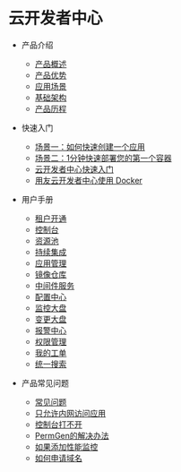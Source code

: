 # 云开发者中心

* 产品介绍
  * [产品概述](articles/cloud/1-/overview.md)
  * [产品优势](articles/cloud/1-/advantage.md)
  * [应用场景](articles/cloud/1-/scene.md)
  * [基础架构](articles/cloud/1-/architecture.md)
  * [产品历程](articles/cloud/1-/releas_note.md)
  
* 快速入门
  * [场景一：如何快速创建一个应用](articles/cloud/2-/scene1.md)
  * [场景二：1分钟快速部署您的第一个容器](articles/cloud/2-/scene2.md)
  * [云开发者中心快速入门](articles/cloud/2-/rumen.md)
  * [用友云开发者中心使用 Docker](articles/cloud/2-/center_docker.md)
  
* 用户手册
  * [租户开通](articles/cloud/3-/opening.md)
  * [控制台](articles/cloud/3-/control.md)
  * [资源池](articles/cloud/3-/resource_pool.md)
  * [持续集成](articles/cloud/3-/create.md)
  * [应用管理](articles/cloud/3-/application.md)
  * [镜像仓库](articles/cloud/3-/deploy.md)
  * [中间件服务](articles/cloud/3-/middleware.md)
  * [配置中心](articles/cloud/3-/config.md)
  * [监控大盘](articles/cloud/3-/monitor.md)
  * [变更大盘](articles/cloud/3-/change.md)
  * [报警中心](articles/cloud/3-/alarm_center.md)
  * [权限管理](articles/cloud/3-/access.md)
  * [我的工单](articles/cloud/3-/workorder.md)
  * [统一搜索](articles/cloud/3-/opensearch.md)
  
* 产品常见问题
  * [常见问题](articles/cloud/4-/question.md)
  * [只允许内网访问应用](articles/cloud/4-/access_only_inside.md)
  * [控制台打不开](articles/cloud/4-/console_open_questions.md)
  * [PermGen的解决办法](articles/cloud/4-/permgen_question.md)
  * [如果添加性能监控](articles/cloud/4-/how_to_add_pinpoint.md)
  * [如何申请域名](articles/cloud/4-/apply_domain_name.md)

